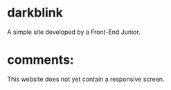 # darkblink
A simple site developed by a Front-End Junior.
# comments:
This website does not yet contain a responsive screen.
